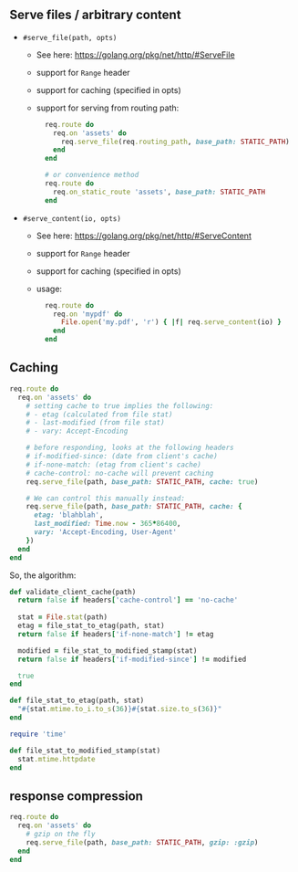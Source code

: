 ## Serve files / arbitrary content

- `#serve_file(path, opts)`
  - See here: https://golang.org/pkg/net/http/#ServeFile
  - support for `Range` header
  - support for caching (specified in opts)
  - support for serving from routing path:

    ```ruby
      req.route do
        req.on 'assets' do
          req.serve_file(req.routing_path, base_path: STATIC_PATH)
        end
      end

      # or convenience method
      req.route do
        req.on_static_route 'assets', base_path: STATIC_PATH
      end
    ```

- `#serve_content(io, opts)`
  - See here: https://golang.org/pkg/net/http/#ServeContent
  - support for `Range` header
  - support for caching (specified in opts)
  - usage:

    ```ruby
      req.route do
        req.on 'mypdf' do
          File.open('my.pdf', 'r') { |f| req.serve_content(io) }
        end
      end
    ```

## Caching

```ruby
req.route do
  req.on 'assets' do
    # setting cache to true implies the following:
    # - etag (calculated from file stat)
    # - last-modified (from file stat)
    # - vary: Accept-Encoding

    # before responding, looks at the following headers
    # if-modified-since: (date from client's cache)
    # if-none-match: (etag from client's cache)
    # cache-control: no-cache will prevent caching
    req.serve_file(path, base_path: STATIC_PATH, cache: true)

    # We can control this manually instead:
    req.serve_file(path, base_path: STATIC_PATH, cache: {
      etag: 'blahblah',
      last_modified: Time.now - 365*86400,
      vary: 'Accept-Encoding, User-Agent'
    })
  end
end
```

So, the algorithm:

```ruby
def validate_client_cache(path)
  return false if headers['cache-control'] == 'no-cache'
  
  stat = File.stat(path)
  etag = file_stat_to_etag(path, stat)
  return false if headers['if-none-match'] != etag

  modified = file_stat_to_modified_stamp(stat)
  return false if headers['if-modified-since'] != modified

  true
end

def file_stat_to_etag(path, stat)
  "#{stat.mtime.to_i.to_s(36)}#{stat.size.to_s(36)}"
end

require 'time'

def file_stat_to_modified_stamp(stat)
  stat.mtime.httpdate
end
```

## response compression

```ruby
req.route do
  req.on 'assets' do
    # gzip on the fly
    req.serve_file(path, base_path: STATIC_PATH, gzip: :gzip)
  end
end

```